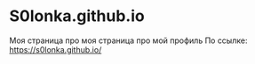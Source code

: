# S0lonka.github.io
Моя страница про моя страница про мой профиль
По ссылке: https://s0lonka.github.io/
